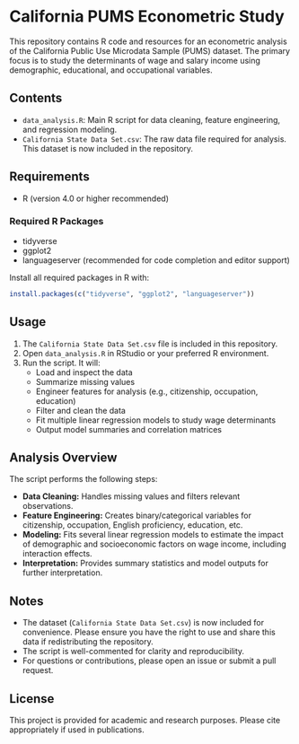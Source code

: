 # California PUMS Econometric Study

This repository contains R code and resources for an econometric analysis of the California Public Use Microdata Sample (PUMS) dataset. The primary focus is to study the determinants of wage and salary income using demographic, educational, and occupational variables.

## Contents
- `data_analysis.R`: Main R script for data cleaning, feature engineering, and regression modeling.
- `California State Data Set.csv`: The raw data file required for analysis. This dataset is now included in the repository.

## Requirements
- R (version 4.0 or higher recommended)

### Required R Packages
- tidyverse
- ggplot2
- languageserver (recommended for code completion and editor support)

Install all required packages in R with:
```r
install.packages(c("tidyverse", "ggplot2", "languageserver"))
```

## Usage
1. The `California State Data Set.csv` file is included in this repository.
2. Open `data_analysis.R` in RStudio or your preferred R environment.
3. Run the script. It will:
   - Load and inspect the data
   - Summarize missing values
   - Engineer features for analysis (e.g., citizenship, occupation, education)
   - Filter and clean the data
   - Fit multiple linear regression models to study wage determinants
   - Output model summaries and correlation matrices

## Analysis Overview
The script performs the following steps:
- **Data Cleaning:** Handles missing values and filters relevant observations.
- **Feature Engineering:** Creates binary/categorical variables for citizenship, occupation, English proficiency, education, etc.
- **Modeling:** Fits several linear regression models to estimate the impact of demographic and socioeconomic factors on wage income, including interaction effects.
- **Interpretation:** Provides summary statistics and model outputs for further interpretation.

## Notes
- The dataset (`California State Data Set.csv`) is now included for convenience. Please ensure you have the right to use and share this data if redistributing the repository.
- The script is well-commented for clarity and reproducibility.
- For questions or contributions, please open an issue or submit a pull request.

## License
This project is provided for academic and research purposes. Please cite appropriately if used in publications. 